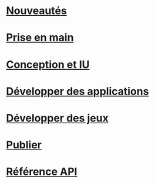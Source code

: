 # [Nouveautés](whats-new/toc.md)

# [Prise en main](get-started/toc.md)

# [Conception et IU](design/toc.md)

# [Développer des applications](develop/toc.md)

# [Développer des jeux](gaming/toc.md)

# [Publier](publish/toc.md)

# [Référence API](/uwp/)

